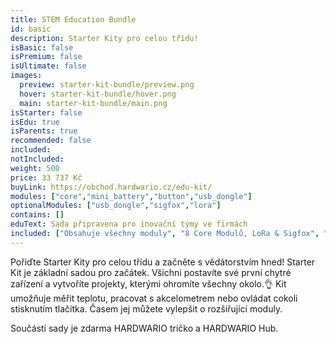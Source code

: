 ```yaml
---
title: STEM Education Bundle
id: basic
description: Starter Kity pro celou třídu!
isBasic: false
isPremium: false
isUltimate: false
images:
  preview: starter-kit-bundle/preview.png
  hover: starter-kit-bundle/hover.png
  main: starter-kit-bundle/main.png
isStarter: false
isEdu: true
isParents: true
recommended: false
included:
notIncluded:
weight: 500
price: 33 737 Kč
buyLink: https://obchod.hardwario.cz/edu-kit/
modules: ["core","mini_battery","button","usb_dongle"]
optionalModules: ["usb_dongle","sigfox","lora"]
contains: []
eduText: Sada připravena pro inovační týmy ve firmách
included: ["Obsahuje všechny moduly", "8 Core Modulů, LoRa & Sigfox", "100 dní na vyzkoušení","2hodinový webinář zdarma","Záruka 3 roky"]
---
```


Pořiďte Starter Kity pro celou třídu a začněte s vědátorstvím hned! Starter Kit je základní sadou pro začátek. Všichni postavíte své první chytré zařízení a vytvoříte projekty, kterými ohromíte všechny okolo.👌 Kit umožňuje měřit teplotu, pracovat s akcelometrem nebo ovládat cokoli stisknutím tlačítka. Časem jej můžete vylepšit o rozšiřující moduly.

Součástí sady je zdarma HARDWARIO tričko a HARDWARIO Hub.

